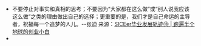 + 不要停止对事实和真相的思考；不要因为“大家都在这么做”或“别人说我应该这么做“之类的理由做出自己的选择；更重要的是，我们才是自己命运的主导者，祝福每一个追梦的人儿。--张迪
来源：[SICEer毕业发展轨迹⑱ | 跑遍半个地球的创业小白](https://mp.weixin.qq.com/s/XHzwlPLsXtwndQqORijydg)
+ 